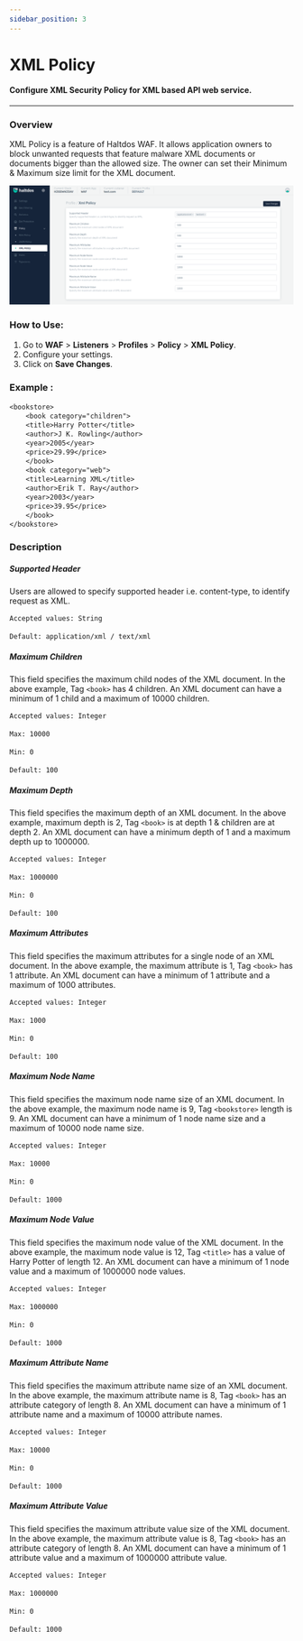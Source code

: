 ```yaml
---
sidebar_position: 3
---
```


# XML Policy

#### Configure XML Security Policy for XML based API web service.
---

### Overview

XML Policy is a feature of Haltdos WAF. It allows application owners to block unwanted requests that feature malware XML documents or documents bigger than the allowed size. The owner can set their Minimum & Maximum size limit for the XML document.

![Xmlpolicy](/img/waf/v7/docs/profile_xmlpolicy.png)

### How to Use:
1. Go to **WAF** > **Listeners** > **Profiles** > **Policy** > **XML Policy**.
2. Configure your settings.
3. Click on **Save Changes**.

### Example :

```
<bookstore>
    <book category="children">
    <title>Harry Potter</title>
    <author>J K. Rowling</author>
    <year>2005</year>
    <price>29.99</price>
    </book>
    <book category="web">
    <title>Learning XML</title>
    <author>Erik T. Ray</author>
    <year>2003</year>
    <price>39.95</price>
    </book>
</bookstore> 
```

### Description

##### **Supported Header**  
 Users are allowed to specify supported header i.e. content-type, to identify request as XML.
        
    Accepted values: String 

    Default: application/xml / text/xml

##### **Maximum Children**  
This field specifies the maximum child nodes of the XML document. In the above example, Tag ``<book>`` has 4 children. An XML document can have a minimum of 1 child and a maximum of 10000 children.

    Accepted values: Integer 

    Max: 10000

    Min: 0

    Default: 100  

##### **Maximum Depth**  
This field specifies the maximum depth of an XML document. In the above example, maximum depth is 2, Tag ``<book>`` is at depth 1 & children are at depth 2. An XML document can have a minimum depth of 1 and a maximum depth up to 1000000.

    Accepted values: Integer 

    Max: 1000000

    Min: 0

    Default: 100 

##### **Maximum Attributes**  
This field specifies the maximum attributes for a single node of an XML document. In the above example, the maximum attribute is 1, Tag ``<book>`` has 1 attribute. An XML document can have a minimum of 1 attribute and a maximum of 1000 attributes.

    Accepted values: Integer

    Max: 1000

    Min: 0

    Default: 100 

##### **Maximum Node Name**  
This field specifies the maximum node name size of an XML document. In the above example, the maximum node name is 9, Tag ``<bookstore>`` length is 9. An XML document can have a minimum of 1 node name size and a maximum of 10000 node name size.

    Accepted values: Integer 

    Max: 10000

    Min: 0

    Default: 1000 

##### **Maximum Node Value**  
This field specifies the maximum node value of the XML document. In the above example, the maximum node value is 12, Tag ``<title>`` has a value of Harry Potter of length 12. An XML document can have a minimum of 1 node value and a maximum of 1000000 node values.

    Accepted values: Integer 

    Max: 1000000

    Min: 0

    Default: 1000  

##### **Maximum Attribute Name**  
This field specifies the maximum attribute name size of an XML document. In the above example, the maximum attribute name is 8, Tag ``<book>`` has an attribute category of length 8. An XML document can have a minimum of 1 attribute name and a maximum of 10000 attribute names.

    Accepted values: Integer 

    Max: 10000

    Min: 0

    Default: 1000  

##### **Maximum Attribute Value**  
This field specifies the maximum attribute value size of the XML document. In the above example, the maximum attribute value is 8, Tag ``<book>`` has an attribute category of length 8. An XML document can have a minimum of 1 attribute value and a maximum of 1000000 attribute value.

    Accepted values: Integer 

    Max: 1000000

    Min: 0

    Default: 1000
